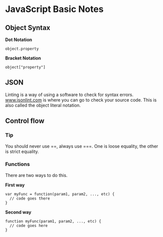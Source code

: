 # JavaScript Basic Notes

## Object Syntax

__Dot Notation__

    object.property

__Bracket Notation__

    object["property"]

## JSON

Linting is a way of using a software to check for syntax errors.
www.jsonlint.com is where you can go to check your source code.
This is also called the object literal notation.

## Control flow

### Tip
You should never use ==, always use ===.
One is loose equality, the other is strict equality.

### Functions
There are two ways to do this.

__First way__

    var myFunc = function(param1, param2, ..., etc) {
      // code goes there
    }

__Second way__

    function myFunc(param1, param2, ..., etc) {
      // code goes here
    }
